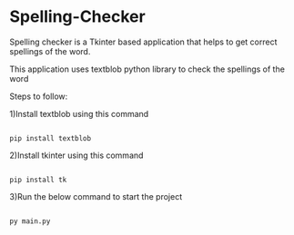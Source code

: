 # Spelling-Checker
Spelling checker is a Tkinter based application that helps to get correct spellings of the word.


This application uses textblob python library to check the spellings of the word

Steps to follow:

1)Install textblob using this command 

```

pip install textblob

```

2)Install tkinter using this command

```

pip install tk

```

3)Run the below command to start the project

```

py main.py

```
